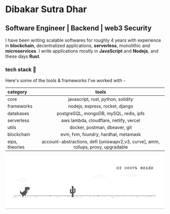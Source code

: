 # Dibakar Sutra Dhar
## Software Engineer | Backend | web3 Security

I have been writing scalable softwares for roughly 4 years with experience in **blockchain**, decentralized applications, **serverless**, monolithic and **microservices**.
I write applications mostly in **JavaScript** and **Nodejs**, and these days **Rust**. 

### tech stack 🚀

Here's some of the tools & frameworks I've worked with -

| category   |                  tools                  |
| :--------- | :-------------------------------------: |
| core       |   javascript, rust, python, solidity    |
| frameworks |     nodejs, express, rocket, django     |
| databases  |    postgreSQL, mongoDB, mySQL, redis, ipfs    |
| serverless | aws lambda, cloudflare, netlify, vercel |
| utils | docker, postman, dbeaver, git |
| blockchain | evm, fvm, foundry, hardhat, metamask |
| eips, theories | account-abstractions, defi [uniswapv2,v3, curve], amm, rollups, proxy, upgradable |

![image](https://github.com/dibakarsutradhar/dibakarsutradhar/blob/master/dino.gif)
